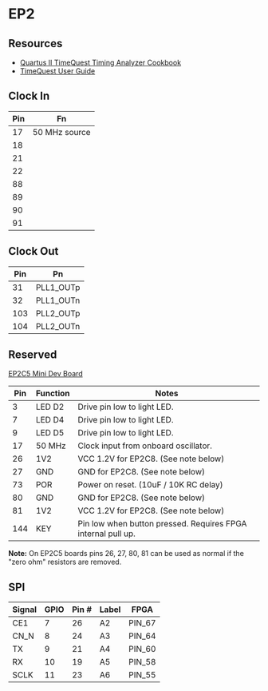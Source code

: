 # EP2

## Resources

* [Quartus II TimeQuest Timing Analyzer Cookbook](https://embedders.org/system/files/mnl_timequest_cookbook.pdf)
* [TimeQuest User Guide](https://www.intel.com/content/dam/support/us/en/programmable/support-resources/fpga-wiki/asset02/timequest-user-guide.pdf)

## Clock In

Pin | Fn
-|-
17|50 MHz source
18|
21|
22|
88|
89|
90|
91|

## Clock Out

Pin | Pn
-|-
31|PLL1_OUTp
32|PLL1_OUTn
103|PLL2_OUTp
104|PLL2_OUTn

## Reserved

[EP2C5 Mini Dev Board](http://land-boards.com/blwiki/index.php?title=Cyclone_II_EP2C5_Mini_Dev_Board#I.2FO_Pin_Mapping)

Pin | Function | Notes
-|-|-
3 | LED D2 | Drive pin low to light LED.
7 | LED D4 | Drive pin low to light LED.
9 | LED D5 | Drive pin low to light LED.
17 | 50 MHz | Clock input from onboard oscillator.
26 | 1V2 | VCC 1.2V for EP2C8.  (See note below)
27 | GND | GND for EP2C8.  (See note below)
73 | POR | Power on reset. (10uF / 10K RC delay)
80 | GND | GND for EP2C8.  (See note below)
81 | 1V2 | VCC 1.2V for EP2C8.  (See note below)
144 | KEY | Pin low when button pressed.  Requires FPGA internal pull up.

**Note:** On EP2C5 boards pins 26, 27, 80, 81 can be used as normal if the "zero ohm" resistors are removed.

## SPI

Signal | GPIO | Pin # | Label |  FPGA
-------|------|-------|-------|--------
CE1    |   7  |   26  |   A2  | PIN_67
CN_N   |   8  |   24  |   A3  | PIN_64
TX     |   9  |   21  |   A4  | PIN_60
RX     |  10  |   19  |   A5  | PIN_58
SCLK   |  11  |   23  |   A6  | PIN_55
